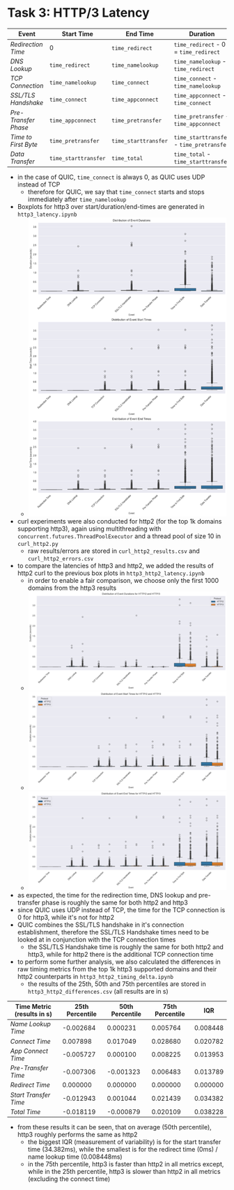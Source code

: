 # Task 3: HTTP/3 Latency
| **Event**            | **Start Time**       | **End Time**         | **Duration**                              |
|----------------------|----------------------|----------------------|-------------------------------------------|
| _Redirection Time_   | 0                    | `time_redirect`      | `time_redirect` - 0 = `time_redirect`     |
| _DNS Lookup_         | `time_redirect`      | `time_namelookup`    | `time_namelookup` - `time_redirect`       |
| _TCP Connection_     | `time_namelookup`    | `time_connect`       | `time_connect` - `time_namelookup`        |
| _SSL/TLS Handshake_  | `time_connect`       | `time_appconnect`    | `time_appconnect` - `time_connect`        |
| _Pre-Transfer Phase_ | `time_appconnect`    | `time_pretransfer`   | `time_pretransfer` - `time_appconnect`    |
| _Time to First Byte_ | `time_pretransfer`   | `time_starttransfer` | `time_starttransfer` - `time_pretransfer` |
| _Data Transfer_      | `time_starttransfer` | `time_total`         | `time_total` - `time_starttransfer`       |

- in the case of QUIC, `time_connect` is always 0, as QUIC uses UDP instead of TCP
  - therefore for QUIC, we say that `time_connect` starts and stops immediately after `time_namelookup`
- Boxplots for http3 over start/duration/end-times are generated in `http3_latency.ipynb`
  - ![HTTP3 Event Latency](http3_latency.png)
- curl experiments were also conducted for http2 (for the top 1k domains supporting http3), again using multithreading with `concurrent.futures.ThreadPoolExecutor` and a thread pool of size 10 in `curl_http2.py`
  - raw results/errors are stored in `curl_http2_results.csv` and `curl_http2_errors.csv`
- to compare the latencies of http3 and http2, we added the results of http2 curl to the previous box plots in `http3_http2_latency.ipynb`
  - in order to enable a fair comparison, we choose only the first 1000 domains from the http3 results
  - ![Distribution of http3 and http2 event durations](http3_http2_durations.png)  
  - ![Distribution of http3 and http2 event start times](http3_http2_start.png)
  - ![Distribution of http3 and http2 event end times](http3_http2_end.png)
- as expected, the time for the redirection time, DNS lookup and pre-transfer phase is roughly the same for both http2 and http3
- since QUIC uses UDP instead of TCP, the time for the TCP connection is 0 for http3, while it's not for http2
- QUIC combines the SSL/TLS handshake in it's connection establishment, therefore the SSL/TLS Handshake times need to be looked at in conjunction with the TCP connection times
  - the SSL/TLS Handshake time is roughly the same for both http2 and http3, while for http2 there is the additional TCP connection time
- to perform some further analysis, we also calculated the differences in raw timing metrics from the top 1k http3 supported domains and their http2 counterparts in `http3_http2_timing_delta.ipynb`
  - the results of the 25th, 50th and 75th percentiles are stored in `http3_http2_differences.csv`
    (all results are in s)
  
| Time Metric (results in s) | **25th Percentile**  | **50th Percentile**  | **75th Percentile**                       | **IQR**  |
|----------------------------|----------------------|----------------------|-------------------------------------------|----------|
| _Name Lookup Time_         |      -0.002684               |  0.000231     |   0.005764   | 0.008448 |
| _Connect Time_             |  0.007898     | 0.017049    |    0.028680    |    0.020782      |
| _App Connect Time_         |-0.005727     |  0.000100      |   0.008225      |   0.013953       |
| _Pre-Transfer Time_        |    -0.007306    | -0.001323    |    0.006483     |     0.013789     |
| _Redirect Time_            | 0.000000    | 0.000000   |  0.000000   |    0.000000      |
| _Start Transfer Time_      |  -0.012943  |0.001044  |0.021439  |    0.034382      |
| _Total Time_               |-0.018119  |-0.000879          |   0.020109   |   0.038228       |
- from these results it can be seen, that on average (50th percentile), http3 roughly performs the same as http2
    - the biggest IQR (measurement of variability) is for the start transfer time (34.382ms), while the smallest is for the redirect time (0ms) / name lookup time (0.008448ms)
    - in the 75th percentile, http3 is faster than http2 in all metrics except, while in the 25th percentile, http3 is slower than http2 in all metrics (excluding the connect time)